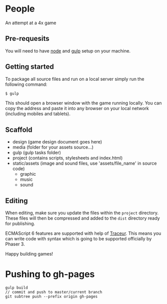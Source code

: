 # People

An attempt at a 4x game

## Pre-requesits

You will need to have [node][node] and [gulp][gulp] setup on your machine.

## Getting started

To package all source files and run on a local server simply run the following command:

```sh
$ gulp
```

This should open a browser window with the game running locally. You can copy the address and paste it into any browser on your local network (including mobiles and tablets).

## Scaffold
* design (game design document goes here)
* media (folder for your assets source...)
* gulp (gulp tasks folder)
* project (contains scripts, stylesheets and index.html)
* static/assets (image and sound files, use 'assets/file_name' in source code)
    - graphic
    - music
    - sound

## Editing

When editing, make sure you update the files within the `project` directory. These files will then be compressed and added to the `dist` directory ready for publishing.

ECMAScript 6 features are supported with help of [Traceur][Traceur]. This means you can write code with syntax which is going to be supported officially by Phaser 3.

Happy building games!

[node]:       http://nodejs.org/
[gulp]:       http://gulpjs.com/
[Traceur]:    https://github.com/google/traceur-compiler

# Pushing to gh-pages

```
gulp build
// commit and push to master/current branch
git subtree push --prefix origin gh-pages
```
